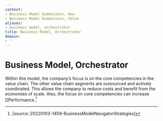 ```yaml
---
context:
- Business Model Dimensions, How
- Business Model Dimensions, Value
aliases:
- business model, orchestrator
title: Business Model, Orchestrator
domain:
- ''
---
```


# Business Model, Orchestrator

Within this model, the company’s focus is on the core competencies in the value chain. The other value chain segments are outsourced and actively coordinated. This allows the company to reduce costs and benefit from the economies of scale. Also, the focus on core competencies can increase [[Performance.[^1]

[^1]: [source::20220103-1459-BusinessModelNavigatorStrategies]
